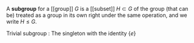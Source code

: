 A **subgroup** for a [[group]] $G$ is a [[subset]] $H \subset G$ of the group (that can be) treated as a group in its own right under the same operation, and we write $H \leq G$.

Trivial subgroup
: The singleton with the identity $\{e\}$